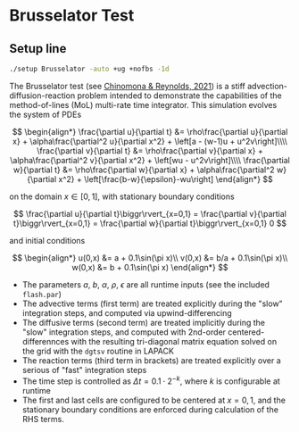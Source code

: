 # Brusselator Test

## Setup line
```bash
./setup Brusselator -auto +ug +nofbs -1d
```
The Brusselator test (see [Chinomona & Reynolds, 2021](https://arxiv.org/abs/2007.09776)) is a stiff advection-diffusion-reaction problem intended to demonstrate the capabilities of the method-of-lines (MoL) multi-rate time integrator.  This simulation evolves the system of PDEs

$$
\begin{align*}
\frac{\partial u}{\partial t} &= \rho\frac{\partial u}{\partial x} + \alpha\frac{\partial^2 u}{\partial x^2} + \left[a - (w-1)u + u^2v\right]\\\\
\frac{\partial v}{\partial t} &= \rho\frac{\partial v}{\partial x} + \alpha\frac{\partial^2 v}{\partial x^2} + \left[wu - u^2v\right]\\\\
\frac{\partial w}{\partial t} &= \rho\frac{\partial w}{\partial x} + \alpha\frac{\partial^2 w}{\partial x^2} + \left[\frac{b-w}{\epsilon}-wu\right]
\end{align*}
$$

on the domain $x\in[0,1]$, with stationary boundary conditions

$$
\frac{\partial u}{\partial t}\biggr\rvert_{x=0,1} = \frac{\partial v}{\partial t}\biggr\rvert_{x=0,1} = \frac{\partial w}{\partial t}\biggr\rvert_{x=0,1} 0
$$

and initial conditions

$$
\begin{align*}
u(0,x) &= a + 0.1\sin(\pi x)\\
v(0,x) &= b/a + 0.1\sin(\pi x)\\
w(0,x) &= b + 0.1\sin(\pi x)
\end{align*}
$$

- The parameters $a$, $b$, $\alpha$, $\rho$, $\epsilon$ are all runtime inputs (see the included `flash.par`)
- The advective terms (first term) are treated explicitly during the "slow" integration steps, and computed via upwind-differencing
- The diffusive terms (second term) are treated implicitly during the "slow" integration steps, and computed with 2nd-order centered-differennces with the resulting tri-diagonal matrix equation solved on the grid with the `dgtsv` routine in LAPACK
- The reaction terms (third term in brackets) are treated explicitly over a serious of "fast" integration steps
- The time step is controlled as $\Delta t = 0.1\cdot 2^{-k}$, where $k$ is configurable at runtime
- The first and last cells are configured to be centered at $x = 0,1$, and the stationary boundary conditions are enforced during calculation of the RHS terms.